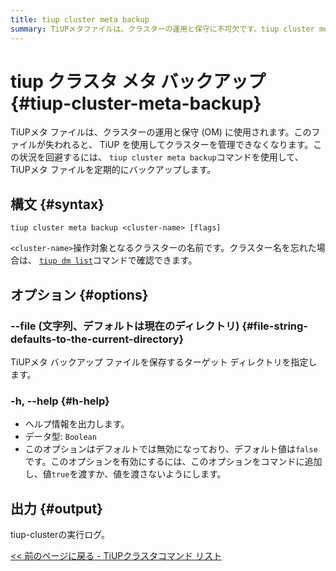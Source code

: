 ```yaml
---
title: tiup cluster meta backup
summary: TiUPメタファイルは、クラスターの運用と保守に不可欠です。tiup cluster meta backup` を使用して、ファイルを定期的にバックアップします。`tiup dm list` を使用してクラスター名を確認します。`--file` オプションでターゲット ディレクトリを指定します。ヘルプ情報を表示するには、`-h, --help` を使用します。出力には、 tiup-clusterの実行ログが含まれます。
---
```


# tiup クラスタ メタ バックアップ {#tiup-cluster-meta-backup}

TiUPメタ ファイルは、クラスターの運用と保守 (OM) に使用されます。このファイルが失われると、 TiUP を使用してクラスターを管理できなくなります。この状況を回避するには、 `tiup cluster meta backup`コマンドを使用して、 TiUPメタ ファイルを定期的にバックアップします。

## 構文 {#syntax}

```shell
tiup cluster meta backup <cluster-name> [flags]
```

`<cluster-name>`操作対象となるクラスターの名前です。クラスター名を忘れた場合は、 [`tiup dm list`](/tiup/tiup-component-dm-list.md)コマンドで確認できます。

## オプション {#options}

### --file (文字列、デフォルトは現在のディレクトリ) {#file-string-defaults-to-the-current-directory}

TiUPメタ バックアップ ファイルを保存するターゲット ディレクトリを指定します。

### -h, --help {#h-help}

-   ヘルプ情報を出力します。
-   データ型: `Boolean`
-   このオプションはデフォルトでは無効になっており、デフォルト値は`false`です。このオプションを有効にするには、このオプションをコマンドに追加し、値`true`を渡すか、値を渡さないようにします。

## 出力 {#output}

tiup-clusterの実行ログ。

[&lt;&lt; 前のページに戻る - TiUPクラスタコマンド リスト](/tiup/tiup-component-cluster.md#command-list)
